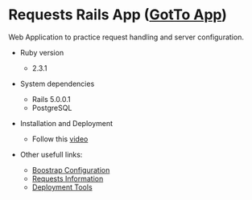 # Requests Rails App ([GotTo App]( http://ec2-52-39-162-81.us-west-2.compute.amazonaws.com:3003))
  Web Application to practice request handling and server configuration.


* Ruby version
  * 2.3.1

* System dependencies
  * Rails 5.0.0.1
  * PostgreSQL

* Installation and Deployment
  * Follow this [video](https://www.youtube.com/watch?v=jFBbcleSPoY)

* Other usefull links:
  * [Boostrap Configuration](https://launchschool.com/blog/integrating-rails-and-bootstrap-part-1/)
  * [Requests Information](https://techoctave.com/c7/posts/25-rails-request-environment-variables)
  * [Deployment Tools](https://www.sitepoint.com/deploy-your-rails-app-to-aws/)

